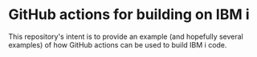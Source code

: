 # GitHub actions for building on IBM i

This repository's intent is to provide an example (and hopefully several examples) of how GitHub actions can be used to build IBM i code. 

